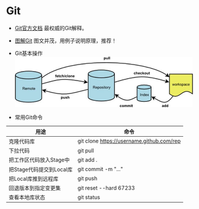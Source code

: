 # Git
- [Git官方文档](https://git-scm.com/book/zh/v2)
  最权威的Git解释。

- [图解Git](http://marklodato.github.io/visual-git-guide/index-zh-cn.html)
  图文并茂，用例子说明原理，推荐！

- Git基本操作
![11](../assets/images/git-op.png)

- 常用Git命令

| 用途                     | 命令                                      |
| ------------------------| ----------------------------------------- |
| 克隆代码库               | git clone https://username.github.com/rep |
| 下拉代码                 | git pull                                  |
| 把工作区代码放入Stage中  | git add .                                 |
| 把Stage代码提交到Local库 | git commit -m "..."                       |
| 把Local库推到远程库      | git push                                  |
| 回退版本到指定变更集     | git reset --hard 67233                    |
| 查看本地库状态           | git status                                |

